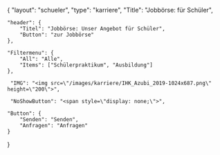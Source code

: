 {
	"layout": "schueler",
    "type": "karriere",
    "Title": "Jobbörse: für Schüler",

    "header": {
        "Titel": "Jobbörse: Unser Angebot für Schüler",
        "Button": "zur Jobbörse"
    },

    "Filtermenu": {
        "All": "Alle",
        "Items": ["Schülerpraktikum", "Ausbildung"]
    },

     "IMG": "<img src=\"/images/karriere/IHK_Azubi_2019-1024x687.png\" height=\"200\">",

     "NoShowButton": "<span style=\"display: none;\">",

    "Button": {
        "Senden": "Senden",
        "Anfragen": "Anfragen"
    }

}
